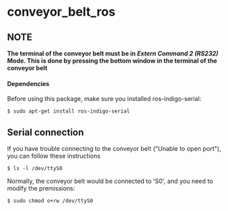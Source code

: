 # conveyor_belt_ros

## NOTE

**The terminal of the conveyor belt must be in *Extern Command 2 (RS232)* Mode. This is done by pressing the bottom window in the terminal of the conveyor belt**

#### Dependencies

Before using this package, make sure you installed ros-indigo-serial:

```
$ sudo apt-get install ros-indigo-serial
```

## Serial connection

If you have trouble connecting to the conveyor belt ("Unable to open port"), you can follow these instructions

```
$ ls -l /dev/ttyS0
```
Normally, the conveyor belt would be connected to 'S0', and you need to modify the premissions:
```
$ sudo chmod o+rw /dev/ttyS0
```

